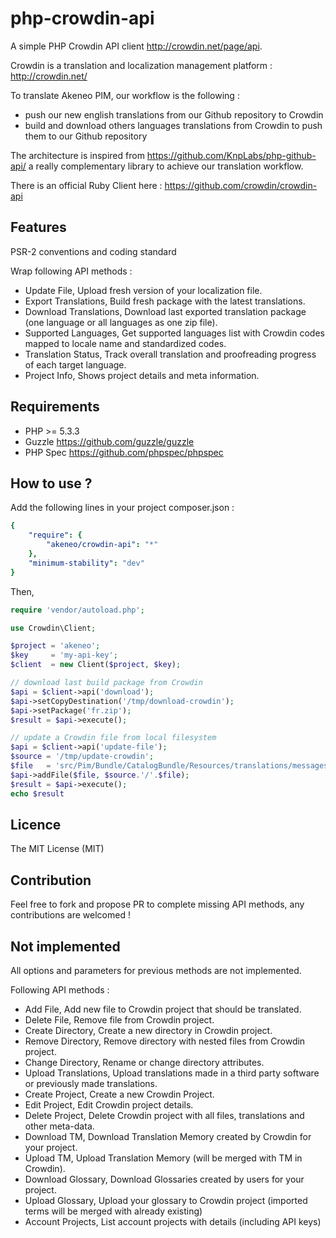 php-crowdin-api
===============

A simple PHP Crowdin API client http://crowdin.net/page/api.

Crowdin is a translation and localization management platform : http://crowdin.net/

To translate Akeneo PIM, our workflow is the following :
* push our new english translations from our Github repository to Crowdin
* build and download others languages translations from Crowdin to push them to our Github repository

The architecture is inspired from https://github.com/KnpLabs/php-github-api/ a really complementary library to achieve our translation workflow.

There is an official Ruby Client here : https://github.com/crowdin/crowdin-api

Features
--------

PSR-2 conventions and coding standard

Wrap following API methods :
* Update File, Upload fresh version of your localization file.
* Export Translations, Build fresh package with the latest translations.
* Download Translations, Download last exported translation package (one language or all languages as one zip file).
* Supported Languages, Get supported languages list with Crowdin codes mapped to locale name and standardized codes.
* Translation Status, Track overall translation and proofreading progress of each target language.
* Project Info, Shows project details and meta information.

Requirements
------------

* PHP >= 5.3.3
* Guzzle https://github.com/guzzle/guzzle
* PHP Spec https://github.com/phpspec/phpspec

How to use ?
------------

Add the following lines in your project composer.json :
```yaml
{
    "require": {
        "akeneo/crowdin-api": "*"
    },
    "minimum-stability": "dev"
}
```

Then,
```php
require 'vendor/autoload.php';

use Crowdin\Client;

$project = 'akeneo';
$key     = 'my-api-key';
$client  = new Client($project, $key);

// download last build package from Crowdin
$api = $client->api('download');
$api->setCopyDestination('/tmp/download-crowdin');
$api->setPackage('fr.zip');
$result = $api->execute();

// update a Crowdin file from local filesystem
$api = $client->api('update-file');
$source = '/tmp/update-crowdin';
$file   = 'src/Pim/Bundle/CatalogBundle/Resources/translations/messages.en.yml';
$api->addFile($file, $source.'/'.$file);
$result = $api->execute();
echo $result

```

Licence
-------

The MIT License (MIT)

Contribution
------------

Feel free to fork and propose PR to complete missing API methods, any contributions are welcomed !

Not implemented
---------------

All options and parameters for previous methods are not implemented.

Following API methods :
* Add File, Add new file to Crowdin project that should be translated.
* Delete File, Remove file from Crowdin project.
* Create Directory, Create a new directory in Crowdin project.
* Remove Directory, Remove directory with nested files from Crowdin project.
* Change Directory, Rename or change directory attributes.
* Upload Translations, Upload translations made in a third party software or previously made translations.
* Create Project, Create a new Crowdin Project.
* Edit Project, Edit Crowdin project details.
* Delete Project, Delete Crowdin project with all files, translations and other meta-data.
* Download TM, Download Translation Memory created by Crowdin for your project.
* Upload TM, Upload Translation Memory (will be merged with TM in Crowdin).
* Download Glossary, Download Glossaries created by users for your project.
* Upload Glossary, Upload your glossary to Crowdin project (imported terms will be merged with already existing)
* Account Projects, List account projects with details (including API keys)
